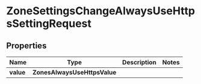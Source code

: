 

# ZoneSettingsChangeAlwaysUseHttpsSettingRequest


## Properties

| Name | Type | Description | Notes |
|------------ | ------------- | ------------- | -------------|
|**value** | **ZonesAlwaysUseHttpsValue** |  |  |



